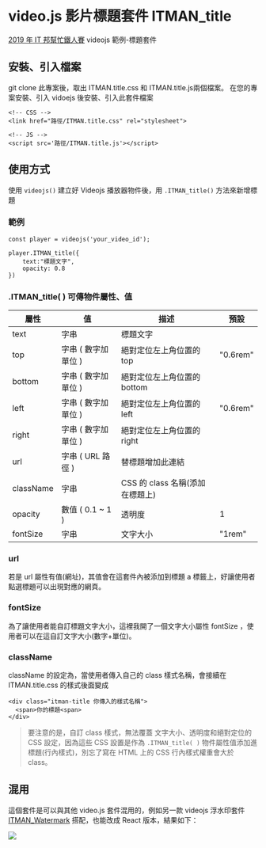 # video.js 影片標題套件 ITMAN_title
[2019 年 IT 邦幫忙鐵人賽](https://ithelp.ithome.com.tw/ironman) videojs 範例-標題套件

## 安裝、引入檔案
git clone 此專案後，取出 ITMAN.title.css 和 ITMAN.title.js兩個檔案。 在您的專案安裝、引入 vidoejs 後安裝、引入此套件檔案

```
<!-- CSS -->
<link href="路徑/ITMAN.title.css" rel="stylesheet">

<!-- JS -->
<script src='路徑/ITMAN.title.js'></script>
```
## 使用方式

使用 `videojs()` 建立好 Videojs 播放器物件後，用 `.ITMAN_title()` 方法來新增標題

### 範例
```
const player = videojs('your_video_id');

player.ITMAN_title({
    text:"標題文字",
    opacity: 0.8
})
```

### .ITMAN_title( ) 可傳物件屬性、值
| 屬性 | 值 | 描述 | 預設 |
| -------- | -------- | -------- | -------- |
| text     | 字串     | 標題文字     | |
| top     | 字串 ( 數字加單位 )   | 絕對定位左上角位置的 top     |"0.6rem" |
| bottom    | 字串 ( 數字加單位 )   | 絕對定位左上角位置的 bottom       ||
| left   | 字串 ( 數字加單位 )     | 絕對定位左上角位置的 left    |"0.6rem" |
| right    | 字串 ( 數字加單位 )    | 絕對定位左上角位置的 right    | |
| url    | 字串 ( URL 路徑 )    | 替標題增加此連結    | |
| className   | 字串   | CSS 的 class 名稱(添加在標題上)   | |
| opacity  | 數值 ( 0.1 ~ 1 )    | 透明度    | 1|
| fontSize | 字串   | 文字大小    | "1rem" |

### url
若是 url 屬性有值(網址)，其值會在這套件內被添加到標題 a 標籤上，好讓使用者點選標題可以出現對應的網頁。

### fontSize
為了讓使用者能自訂標題文字大小，這裡我開了一個文字大小屬性 fontSize ，使用者可以在這自訂文字大小(數字+單位)。

### className
className 的設定為，當使用者傳入自己的 class 樣式名稱，會接續在 ITMAN.title.css 的樣式後面變成
```
<div class="itman-title 你傳入的樣式名稱">
  <span>你的標題<span>
</div>
```
> 要注意的是，自訂 class 樣式，無法覆蓋 文字大小、透明度和絕對定位的 CSS 設定，因為這些 CSS 設置是作為 `.ITMAN_title( )` 物件屬性值添加進標題(行內樣式)，別忘了寫在 HTML 上的 CSS 行內樣式權重會大於 class。

## 混用
這個套件是可以與其他 video.js 套件混用的，例如另一款 videojs 浮水印套件 [ITMAN_Watermark](https://github.com/allen8101070/ITMAN_Watermark) 搭配，也能改成 React 版本，結果如下：

![](https://1.bp.blogspot.com/-rJsEhVfAfm8/W-ry_E0BwDI/AAAAAAAAJWQ/irWfyUUXMtEGcrkaJBXaYSUysgyBTmhpgCLcBGAs/s600/Ssdffdsf.png)